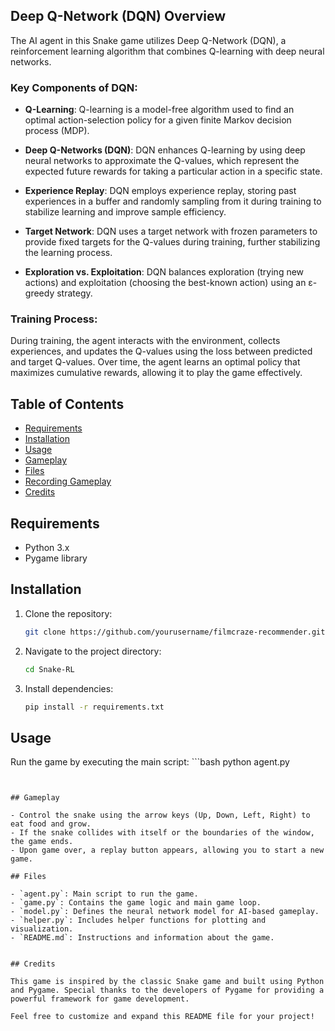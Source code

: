 ## Deep Q-Network (DQN) Overview

The AI agent in this Snake game utilizes Deep Q-Network (DQN), a reinforcement learning algorithm that combines Q-learning with deep neural networks.

### Key Components of DQN:

- **Q-Learning**: Q-learning is a model-free algorithm used to find an optimal action-selection policy for a given finite Markov decision process (MDP).

- **Deep Q-Networks (DQN)**: DQN enhances Q-learning by using deep neural networks to approximate the Q-values, which represent the expected future rewards for taking a particular action in a specific state.

- **Experience Replay**: DQN employs experience replay, storing past experiences in a buffer and randomly sampling from it during training to stabilize learning and improve sample efficiency.

- **Target Network**: DQN uses a target network with frozen parameters to provide fixed targets for the Q-values during training, further stabilizing the learning process.

- **Exploration vs. Exploitation**: DQN balances exploration (trying new actions) and exploitation (choosing the best-known action) using an ε-greedy strategy.

### Training Process:

During training, the agent interacts with the environment, collects experiences, and updates the Q-values using the loss between predicted and target Q-values. Over time, the agent learns an optimal policy that maximizes cumulative rewards, allowing it to play the game effectively.

## Table of Contents

- [Requirements](#requirements)
- [Installation](#installation)
- [Usage](#usage)
- [Gameplay](#gameplay)
- [Files](#files)
- [Recording Gameplay](#recording-gameplay)
- [Credits](#credits)

## Requirements

- Python 3.x
- Pygame library

## Installation

1. Clone the repository:

    ```bash
    git clone https://github.com/yourusername/filmcraze-recommender.git
    ```

2. Navigate to the project directory:

    ```bash
    cd Snake-RL
   ```


3. Install dependencies:

    ```bash
    pip install -r requirements.txt
   ```


## Usage

Run the game by executing the main script:
    ```bash
    python agent.py
   ```


## Gameplay

- Control the snake using the arrow keys (Up, Down, Left, Right) to eat food and grow.
- If the snake collides with itself or the boundaries of the window, the game ends.
- Upon game over, a replay button appears, allowing you to start a new game.

## Files

- `agent.py`: Main script to run the game.
- `game.py`: Contains the game logic and main game loop.
- `model.py`: Defines the neural network model for AI-based gameplay.
- `helper.py`: Includes helper functions for plotting and visualization.
- `README.md`: Instructions and information about the game.


## Credits

This game is inspired by the classic Snake game and built using Python and Pygame. Special thanks to the developers of Pygame for providing a powerful framework for game development.

Feel free to customize and expand this README file for your project!
